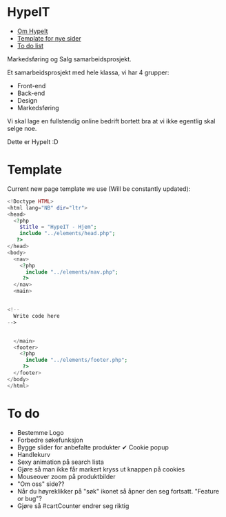 # HypeIT

<!--ts-->
   - [Om HypeIt](#hypeit)
   - [Template for nye sider](#template)
   - [To do list](#to-do)
<!--te-->
Markedsføring og Salg samarbeidsprosjekt.


Et samarbeidsprosjekt med hele klassa, vi har 4 grupper:
 - Front-end
 - Back-end
 - Design
 - Markedsføring

Vi skal lage en fullstendig online bedrift bortett bra at vi ikke egentlig skal selge noe.

Dette er HypeIt :D


# Template

Current new page template we use (Will be constantly updated):
```php
<!Doctype HTML>
<html lang="NB" dir="ltr">
<head>
  <?php
    $title = "HypeIT - Hjem";
    include "../elements/head.php";
   ?>
</head>
<body>
  <nav>
    <?php
      include "../elements/nav.php";
     ?>
  </nav>
  <main>


<!--
  Write code here
-->


  </main>
  <footer>
    <?php
      include "../elements/footer.php";
     ?>
  </footer>
</body>
</html>

```

# To do

 - Bestemme Logo
 - Forbedre søkefunksjon
 - Bygge slider for anbefalte produkter
 &#10004; Cookie popup
 - Handlekurv
 - Sexy animation på search lista
 - Gjøre så man ikke får markert kryss ut knappen på cookies
 - Mouseover zoom på produktbilder
 - "Om oss" side??
 - Når du høyreklikker på "søk" ikonet så åpner den seg fortsatt. "Feature or bug"?
 - Gjøre så #cartCounter endrer seg riktig
